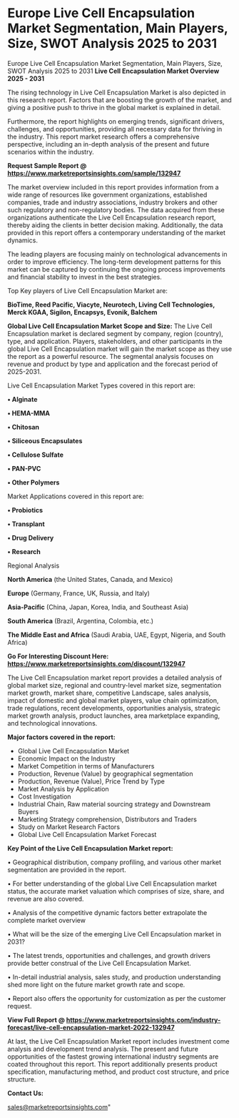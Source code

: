 # Europe Live Cell Encapsulation Market Segmentation, Main Players, Size, SWOT Analysis 2025 to 2031
Europe Live Cell Encapsulation Market Segmentation, Main Players, Size, SWOT Analysis 2025 to 2031
<Strong> Live Cell Encapsulation Market Overview 2025 - 2031</strong>

The rising technology in Live Cell Encapsulation Market is also depicted in this research report. Factors that are boosting the growth of the market, and giving a positive push to thrive in the global market is explained in detail.

Furthermore, the report highlights on emerging trends, significant drivers, challenges, and opportunities, providing all necessary data for thriving in the industry. This report market research offers a comprehensive perspective, including an in-depth analysis of the present and future scenarios within the industry.

<strong>Request Sample Report @ <a href=https://www.marketreportsinsights.com/sample/132947>https://www.marketreportsinsights.com/sample/132947</a></strong>

The market overview included in this report provides information from a wide range of resources like government organizations, established companies, trade and industry associations, industry brokers and other such regulatory and non-regulatory bodies. The data acquired from these organizations authenticate the Live Cell Encapsulation research report, thereby aiding the clients in better decision making. Additionally, the data provided in this report offers a contemporary understanding of the market dynamics.

The leading players are focusing mainly on technological advancements in order to improve efficiency. The long-term development patterns for this market can be captured by continuing the ongoing process improvements and financial stability to invest in the best strategies.

Top Key players of Live Cell Encapsulation Market are:

<strong>BioTime, Reed Pacific, Viacyte, Neurotech, Living Cell Technologies, Merck KGAA, Sigilon, Encapsys, Evonik, Balchem</strong>

<strong><b>Global Live Cell Encapsulation Market Scope and Size:</b></strong>
The Live Cell Encapsulation market is declared segment by company, region (country), type, and application. Players, stakeholders, and other participants in the global Live Cell Encapsulation market will gain the market scope as they use the report as a powerful resource. The segmental analysis focuses on revenue and product by type and application and the forecast period of 2025-2031.

Live Cell Encapsulation Market Types covered in this report are:

<strong>• Alginate

• HEMA-MMA

• Chitosan

• Siliceous Encapsulates

• Cellulose Sulfate

• PAN-PVC

• Other Polymers</strong>

Market Applications covered in this report are:

<strong>• Probiotics

• Transplant

• Drug Delivery

• Research</strong> 

Regional Analysis

<strong>North America</strong> (the United States, Canada, and Mexico)

<strong>Europe</strong> (Germany, France, UK, Russia, and Italy)

<strong>Asia-Pacific</strong> (China, Japan, Korea, India, and Southeast Asia)

<strong>South America</strong> (Brazil, Argentina, Colombia, etc.)

<strong>The Middle East and Africa</strong> (Saudi Arabia, UAE, Egypt, Nigeria, and South Africa)

<strong>Go For Interesting Discount Here: <a href=https://www.marketreportsinsights.com/discount/132947>https://www.marketreportsinsights.com/discount/132947</a></strong>

The Live Cell Encapsulation market report provides a detailed analysis of global market size, regional and country-level market size, segmentation market growth, market share, competitive Landscape, sales analysis, impact of domestic and global market players, value chain optimization, trade regulations, recent developments, opportunities analysis, strategic market growth analysis, product launches, area marketplace expanding, and technological innovations.

<strong><b>Major factors covered in the report:</b></strong>
<ul>
  <li>Global Live Cell Encapsulation Market </li>
  <li>Economic Impact on the Industry</li>
  <li>Market Competition in terms of Manufacturers</li>
  <li>Production, Revenue (Value) by geographical segmentation</li>
  <li>Production, Revenue (Value), Price Trend by Type</li>
  <li>Market Analysis by Application</li>
  <li>Cost Investigation</li>
  <li>Industrial Chain, Raw material sourcing strategy and Downstream Buyers</li>
  <li>Marketing Strategy comprehension, Distributors and Traders</li>
  <li>Study on Market Research Factors</li>
  <li>Global Live Cell Encapsulation Market Forecast</li>
</ul>

<strong><b>Key Point of the Live Cell Encapsulation Market report:</b></strong>

• Geographical distribution, company profiling, and various other market segmentation are provided in the report.

• For better understanding of the global Live Cell Encapsulation market status, the accurate market valuation which comprises of size, share, and revenue are also covered.

• Analysis of the competitive dynamic factors better extrapolate the complete market overview

• What will be the size of the emerging Live Cell Encapsulation market in 2031?

• The latest trends, opportunities and challenges, and growth drivers provide better construal of the Live Cell Encapsulation Market.

• In-detail industrial analysis, sales study, and production understanding shed more light on the future market growth rate and scope.

• Report also offers the opportunity for customization as per the customer request.

<strong><b>View Full Report @ <a href=https://www.marketreportsinsights.com/industry-forecast/live-cell-encapsulation-market-2022-132947>https://www.marketreportsinsights.com/industry-forecast/live-cell-encapsulation-market-2022-132947</a></b></strong>


At last, the Live Cell Encapsulation Market report includes investment come analysis and development trend analysis. The present and future opportunities of the fastest growing international industry segments are coated throughout this report. This report additionally presents product specification, manufacturing method, and product cost structure, and price structure.

<strong>Contact Us:</strong>

sales@marketreportsinsights.com"
